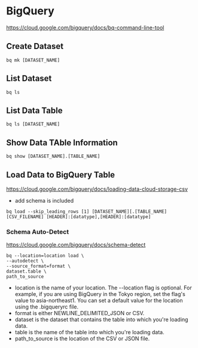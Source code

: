 # BigQuery

https://cloud.google.com/bigquery/docs/bq-command-line-tool

## Create Dataset

```cli
bq mk [DATASET_NAME]
```

## List Dataset

``` cli
bq ls
```

## List Data Table

```cli
bq ls [DATASET_NAME]
```

## Show Data TAble Information

``` cli
bq show [DATASET_NAME].[TABLE_NAME]
```

## Load Data to BigQuery Table

<https://cloud.google.com/bigquery/docs/loading-data-cloud-storage-csv>

- add schema is included

```cli
bq load --skip_leading_rows [1] [DATASET_NAME][.[TABLE_NAME] [CSV_FILENAME] [HEADER]:[datatype],[HEADER]:[datatype]
```

### Schema Auto-Detect

<https://cloud.google.com/bigquery/docs/schema-detect>

```cli
bq --location=location load \
--autodetect \
--source_format=format \
dataset.table \
path_to_source
```

- location is the name of your location. The --location flag is optional. For example, if you are using BigQuery in the Tokyo region, set the flag's value to asia-northeast1. You can set a default value for the location using the .bigqueryrc file.
- format is either NEWLINE_DELIMITED_JSON or CSV.
- dataset is the dataset that contains the table into which you're loading data.
- table is the name of the table into which you're loading data.
- path_to_source is the location of the CSV or JSON file.

